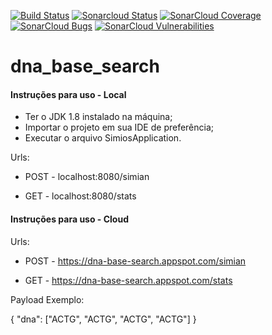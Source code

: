 [![Build Status](https://travis-ci.com/AlexLRodrigues/dna_base_search.svg?branch=master)](https://travis-ci.com/AlexLRodrigues/dna_base_search)
[![Sonarcloud Status](https://sonarcloud.io/api/project_badges/measure?project=br.com%3Asimios&metric=alert_status)](https://sonarcloud.io/dashboard?id=br.com%3Asimios) 
[![SonarCloud Coverage](https://sonarcloud.io/api/project_badges/measure?project=br.com%3Asimios&metric=coverage)](https://sonarcloud.io/component_measures/metric/coverage/list?id=br.com%3Asimios)
[![SonarCloud Bugs](https://sonarcloud.io/api/project_badges/measure?project=br.com%3Asimios&metric=bugs)](https://sonarcloud.io/component_measures/metric/reliability_rating/list?id=br.com%3Asimios)
[![SonarCloud Vulnerabilities](https://sonarcloud.io/api/project_badges/measure?project=br.com%3Asimios&metric=vulnerabilities)](https://sonarcloud.io/component_measures/metric/security_rating/list?id=br.com%3Asimios)
# dna_base_search


#### Instruções para uso - Local
- Ter o JDK 1.8 instalado na máquina;
- Importar o projeto em sua IDE de preferência;
- Executar o arquivo SimiosApplication.


Urls:

- POST - localhost:8080/simian

- GET - localhost:8080/stats


#### Instruções para uso - Cloud

Urls:

- POST - https://dna-base-search.appspot.com/simian

- GET - https://dna-base-search.appspot.com/stats


Payload Exemplo:

{
	"dna": ["ACTG", "ACTG", "ACTG", "ACTG"]
}
